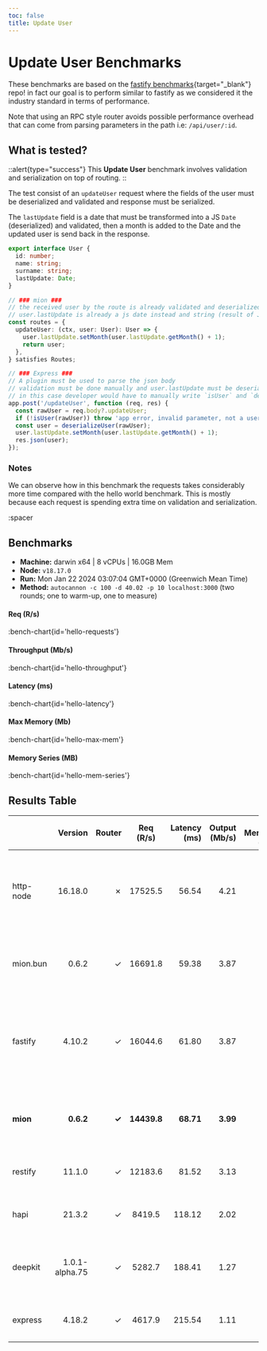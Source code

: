 ```yaml
---
toc: false
title: Update User
---
```


# Update User Benchmarks

These benchmarks are based on the [fastify benchmarks](https://github.com/fastify/benchmarks){target="_blank"} repo! in fact our goal is to perform similar to fastify as we considered it the industry standard in terms of performance.

Note that using an RPC style router avoids possible performance overhead that can come from parsing parameters in the path i.e: `/api/user/:id`.

## What is tested?

::alert{type="success"}
This **Update User** benchmark involves validation and serialization on top of routing.
::

The test consist of an `updateUser` request where the fields of the user must be deserialized and validated and response must be serialized.

The `lastUpdate` field is a date that must be transformed into a JS `Date` (deserialized) and validated, then a month is added to the Date and the updated user is send back in the response.

```ts
export interface User {
  id: number;
  name: string;
  surname: string;
  lastUpdate: Date;
}

// ### mion ###
// the received user by the route is already validated and deserialized
// user.lastUpdate is already a js date instead and string (result of JSON.parse)
const routes = {
  updateUser: (ctx, user: User): User => {
    user.lastUpdate.setMonth(user.lastUpdate.getMonth() + 1);
    return user;
  },
} satisfies Routes;

// ### Express ###
// A plugin must be used to parse the json body
// validation must be done manually and user.lastUpdate must be deserialized manually into a date
// in this case developer would have to manually write `isUser` and `deserializeUser` functions. (check src code fo those functions)
app.post('/updateUser', function (req, res) {
  const rawUser = req.body?.updateUser;
  if (!isUser(rawUser)) throw 'app error, invalid parameter, not a user';
  const user = deserializeUser(rawUser);
  user.lastUpdate.setMonth(user.lastUpdate.getMonth() + 1);
  res.json(user);
});
```

### Notes

We can observe how in this benchmark the requests takes considerably more time compared with the hello world benchmark. This is mostly because each request is spending extra time on validation and serialization.

:spacer

## Benchmarks

* __Machine:__ darwin x64 | 8 vCPUs | 16.0GB Mem
* __Node:__ `v18.17.0`
* __Run:__ Mon Jan 22 2024 03:07:04 GMT+0000 (Greenwich Mean Time)
* __Method:__ `autocannon -c 100 -d 40.02 -p 10 localhost:3000` (two rounds; one to warm-up, one to measure)

#### Req (R/s) 

:bench-chart{id='hello-requests'}

#### Throughput (Mb/s) 

:bench-chart{id='hello-throughput'}

#### Latency (ms) 

:bench-chart{id='hello-latency'}

#### Max Memory (Mb) 

:bench-chart{id='hello-max-mem'}

#### Memory Series (MB) 

:bench-chart{id='hello-mem-series'}


## Results Table


|           |        Version | Router |  Req (R/s)  | Latency (ms) | Output (Mb/s) | Max Memory (Mb) | Max Cpu (%) | Validation | Description                                                                                 |
| :-------- | -------------: | -----: | :---------: | -----------: | ------------: | --------------: | ----------: | :--------: | :------------------------------------------------------------------------------------------ |
| http-node |        16.18.0 |      ✗ |   17525.5   |        56.54 |          4.21 |              88 |         119 |     ✗      | bare node http server, should be the theoretical upper limit in node.js performance         |
| mion.bun  |          0.6.2 |      ✓ |   16691.8   |        59.38 |          3.87 |             110 |         108 |     ✓      | mion using bun, automatic validation and serialization                                      |
| fastify   |         4.10.2 |      ✓ |   16044.6   |        61.80 |          3.87 |              96 |         118 |     -      | Validation using schemas and ajv. schemas are generated manually or using third party tools |
| **mion**  |      **0.6.2** |  **✓** | **14439.8** |    **68.71** |      **3.99** |         **101** |     **127** |   **✓**    | **Automatic validation and serialization out of the box**                                   |
| restify   |         11.1.0 |      ✓ |   12183.6   |        81.52 |          3.13 |             133 |         116 |     ✗      | manual validation or third party tools                                                      |
| hapi      |         21.3.2 |      ✓ |   8419.5    |       118.12 |          2.02 |             104 |         131 |     ✗      | validation using joi or third party tools                                                   |
| deepkit   | 1.0.1-alpha.75 |      ✓ |   5282.7    |       188.41 |          1.27 |             289 |         141 |     ✓      | Automatic validation and serialization out of the box                                       |
| express   |         4.18.2 |      ✓ |   4617.9    |       215.54 |          1.11 |             125 |         127 |     ✗      | manual validation or third party tools                                                      |


